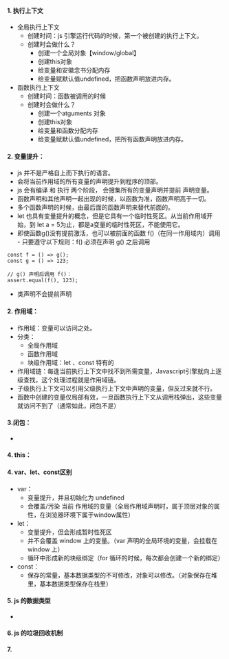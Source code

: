 #### 1. 执行上下文
- 全局执行上下文
  - 创建时间：js 引擎运行代码的时候，第一个被创建的执行上下文。
  - 创建时会做什么？
    - 创建一个全局对象【window/global】
    - 创建this对象
    - 给变量和安徽念书分配内存
    - 给变量赋默认值undefined，把函数声明放进内存。
- 函数执行上下文
  - 创建时间：函数被调用的时候
  - 创建时会做什么？
    - 创建一个atguments 对象
    - 创建this对象
    - 给变量和函数分配内存
    - 给变量赋默认值undefined，把所有函数声明放进内存。
#### 2. 变量提升：
- js 并不是严格自上而下执行的语言。
- 会将当前作用域的所有变量的声明提升到程序的顶部。
- js 会有编译 和 执行 两个阶段， 会搜集所有的变量声明并提前 声明变量。
- 函数声明和其他声明一起出现的时候，以函数为准，函数声明高于一切。
- 多个函数声明的时候，由最后面的函数声明来替代前面的。
- let 也具有变量提升的概念，但是它具有一个临时性死区。从当前作用域开始，到 let a = 5为止，都是a变量的临时性死区，不能使用它。
- 即使函数g()没有提前激活，也可以被前面的函数 f()（在同一作用域内）调用 - 只要遵守以下规则：f() 必须在声明 g() 之后调用
```
const f = () => g();
const g = () => 123;

// g() 声明后调用 f()：
assert.equal(f(), 123);
```
- 类声明不会提前声明
#### 2. 作用域：
- 作用域：变量可以访问之处。
- 分类：
  - 全局作用域
  - 函数作用域
  - 块级作用域：let 、const 特有的
- 作用域链：每逢当前执行上下文中找不到所需变量，Javascript引擎就向上逐级查找，这个处理过程就是作用域链。
- 子级执行上下文可以引用父级执行上下文中声明的变量，但反过来就不行。
- 函数中创建的变量仅局部有效，一旦函数执行上下文从调用栈弹出，这些变量就访问不到了（通常如此，闭包不是）
#### 3.闭包：
- 
#### 4. this：
#### 4. var、let、const区别
- var：
  - 变量提升，并且初始化为 undefined
  - 会覆盖/污染 当前 作用域的变量（全局作用域声明时，属于顶层对象的属性，在浏览器环境下属于window属性）
- let：
  - 变量提升，但会形成暂时性死区
  - 并不会覆盖 window 上的变量。（var 声明的全局环境的变量，会挂载在 window 上）
  - 循环中形成新的块级绑定（for 循环的时候，每次都会创建一个新的绑定）
- const：
  - 保存的常量，基本数据类型的不可修改，对象可以修改。（对象保存在堆里，基本数据类型保存在栈里）
#### 5. js 的数据类型
- 
#### 6. js 的垃圾回收机制
#### 7.
